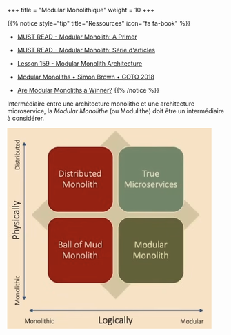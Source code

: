 +++
title = "Modular Monolithique"
weight = 10
+++

{{% notice style="tip" title="Ressources" icon="fa fa-book" %}}
- [MUST READ - Modular Monolith: A Primer](https://www.kamilgrzybek.com/blog/posts/modular-monolith-primer)
- [MUST READ - Modular Monolith: Série d'articles](https://www.kamilgrzybek.com/blog/categories/modular-monolith)

- [Lesson 159 - Modular Monolith Architecture](https://youtu.be/ikuu3QIuJuc)
- [Modular Monoliths • Simon Brown • GOTO 2018](https://youtu.be/5OjqD-ow8GE)
- [Are Modular Monoliths a Winner?](https://hexmaster.nl/posts/are-modular-monoliths-a-winner/)
  {{% /notice %}}

Intermédiaire entre une architecture monolithe et une architecture microservice, la *Modular Monolithe* (ou Modulithe) doit être un intermédiaire à considérer.

![alt text](images/alternative.png)